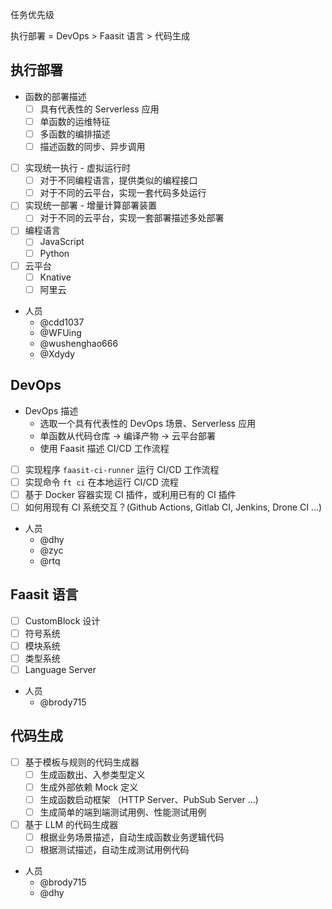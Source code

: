 任务优先级

执行部署 = DevOps > Faasit 语言 > 代码生成

## 执行部署

- 函数的部署描述
  - [ ] 具有代表性的 Serverless 应用
  - [ ] 单函数的运维特征
  - [ ] 多函数的编排描述
  - [ ] 描述函数的同步、异步调用
- [ ] 实现统一执行 - 虚拟运行时
  - [ ] 对于不同编程语言，提供类似的编程接口
  - [ ] 对于不同的云平台，实现一套代码多处运行
- [ ] 实现统一部署 - 增量计算部署装置
  - [ ] 对于不同的云平台，实现一套部署描述多处部署
- [ ] 编程语言
  - [ ] JavaScript
  - [ ] Python
- [ ] 云平台
  - [ ] Knative
  - [ ] 阿里云
- 人员
  - @cdd1037
  - @WFUing
  - @wushenghao666
  - @Xdydy

## DevOps

- DevOps 描述
  - 选取一个具有代表性的 DevOps 场景、Serverless 应用
  - 单函数从代码仓库 -> 编译产物 -> 云平台部署
  - 使用 Faasit 描述 CI/CD 工作流程
- [ ] 实现程序 `faasit-ci-runner` 运行 CI/CD 工作流程
- [ ] 实现命令 `ft ci` 在本地运行 CI/CD 流程
- [ ] 基于 Docker 容器实现 CI 插件，或利用已有的 CI 插件
- [ ] 如何用现有 CI 系统交互？(Github Actions, Gitlab CI, Jenkins, Drone CI ...)
- 人员
  - @dhy
  - @zyc
  - @rtq

## Faasit 语言

- [ ] CustomBlock 设计
- [ ] 符号系统
- [ ] 模块系统
- [ ] 类型系统
- [ ] Language Server
- 人员
  - @brody715

## 代码生成

- [ ] 基于模板与规则的代码生成器
  - [ ] 生成函数出、入参类型定义
  - [ ] 生成外部依赖 Mock 定义
  - [ ] 生成函数启动框架 （HTTP Server、PubSub Server ...)
  - [ ] 生成简单的端到端测试用例、性能测试用例
- [ ] 基于 LLM 的代码生成器
  - [ ] 根据业务场景描述，自动生成函数业务逻辑代码
  - [ ] 根据测试描述，自动生成测试用例代码
- 人员
  - @brody715
  - @dhy
